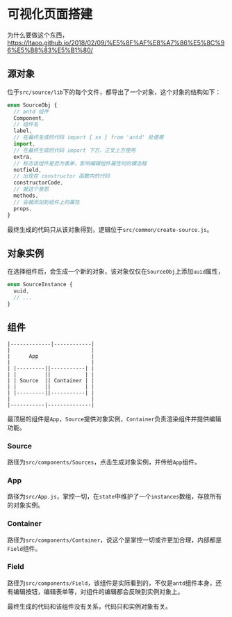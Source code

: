 # 可视化页面搭建

为什么要做这个东西，https://ltaoo.github.io/2018/02/09/%E5%8F%AF%E8%A7%86%E5%8C%96%E5%B8%83%E5%B1%80/

## 源对象

位于`src/source/lib`下的每个文件，都导出了一个对象，这个对象的结构如下：

```javascript
enum SourceObj {
  // antd 组件
  Component,
  // 组件名
  label,
  // 在最终生成的代码 import { xx } from 'antd' 处使用
  import,
  // 在最终生成的代码 import 下方，正文上方使用
  extra,
  // 标志该组件是否为表单，影响编辑组件属性时的模态框
  notfield,
  // 出现在 constructor 函数内的代码
  constructorCode,
  // 就这个意思
  methods,
  // 会被添加到组件上的属性
  props,
}
```

最终生成的代码只从该对象得到，逻辑位于`src/common/create-source.js`。

## 对象实例

在选择组件后，会生成一个新的对象，该对象仅仅在`SourceObj`上添加`uuid`属性，

```javascript
enum SourceInstance {
  uuid,
  // ...
}
```

## 组件

```
|-------------|------------|
|                          |
|      App                 |
|                          |
| |---------||-----------| |
| |         ||           | |
| | Source  || Container | |
| |         ||           | |
| |---------||-----------| |
|                          |
|-----------|--------------|
```

最顶层的组件是`App`，`Source`提供对象实例，`Container`负责渲染组件并提供编辑功能。

### Source

路径为`src/components/Sources`，点击生成对象实例，并传给`App`组件。

### App

路径为`src/App.js`，掌控一切，在`state`中维护了一个`instances`数组，存放所有的对象实例。

### Container

路径为`src/components/Container`，说这个是掌控一切或许更加合理，内部都是`Field`组件。

### Field

路径为`src/components/Field`，该组件是实际看到的，不仅是`antd`组件本身，还有编辑按钮，编辑表单等，对组件的编辑都会反映到实例对象上。

最终生成的代码和该组件没有关系，代码只和实例对象有关。
